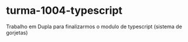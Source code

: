 # turma-1004-typescript
Trabalho em Dupla para finalizarmos o modulo de typescript (sistema de gorjetas)
